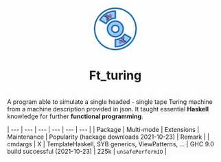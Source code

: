 <p align="center">
  <img src="logo.png" width="100" alt="Ft_turing" />
</p>

<h1 align="center">
	Ft_turing
</h1>
<br/>
	A program able to simulate a single headed - single tape Turing machine from a machine description provided in json.
	It taught essential <b>Haskell</b> knowledge for further <b>functional programming</b>.
<br/>



| --- | --- | --- | --- | --- | --- |
| Package |  	Multi-mode | 	Extensions | 	Maintenance |	Popularity (hackage downloads 2021-10-23) | 	Remark |
| cmdargs |	X 	| TemplateHaskell, SYB generics, ViewPatterns, ... |  	GHC 9.0 build successful (2021-10-23) |	225k |	`unsafePerformIO` |

